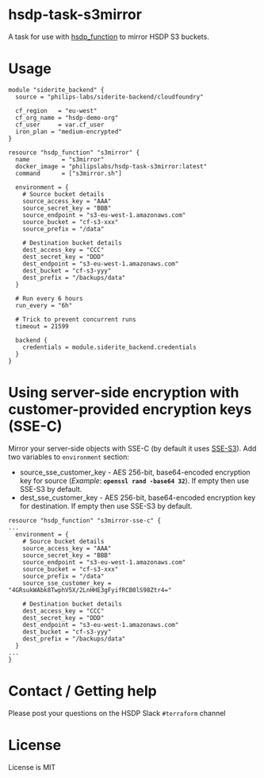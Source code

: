 # hsdp-task-s3mirror

A task for use with [hsdp_function](https://registry.terraform.io/providers/philips-software/hsdp/latest/docs/resources/function) to mirror HSDP S3 buckets.

# Usage

```hcl
module "siderite_backend" {
  source = "philips-labs/siderite-backend/cloudfoundry"

  cf_region   = "eu-west"
  cf_org_name = "hsdp-demo-org"
  cf_user     = var.cf_user
  iron_plan = "medium-encrypted"
}

resource "hsdp_function" "s3mirror" {
  name         = "s3mirror"
  docker_image = "philipslabs/hsdp-task-s3mirror:latest"
  command      = ["s3mirror.sh"]

  environment = {
    # Source bucket details
    source_access_key = "AAA"
    source_secret_key = "BBB"
    source_endpoint = "s3-eu-west-1.amazonaws.com"
    source_bucket = "cf-s3-xxx"
    source_prefix = "/data"

    # Destination bucket details
    dest_access_key = "CCC"
    dest_secret_key = "DDD"
    dest_endpoint = "s3-eu-west-1.amazonaws.com"
    dest_bucket = "cf-s3-yyy"
    dest_prefix = "/backups/data"
  }

  # Run every 6 hours
  run_every = "6h"

  # Trick to prevent concurrent runs
  timeout = 21599

  backend {
    credentials = module.siderite_backend.credentials
  }
}
```
# Using server-side encryption with customer-provided encryption keys (SSE-C)
Mirror your server-side objects with SSE-C (by default it uses [SSE-S3](https://docs.aws.amazon.com/AmazonS3/latest/userguide/UsingServerSideEncryption.html)). Add two variables to `environment` section:
 - source_sse_customer_key - AES 256-bit, base64-encoded encryption key for source (_Example_: __`openssl rand -base64 32`__). If empty then use SSE-S3 by default.
 - dest_sse_customer_key - AES 256-bit, base64-encoded encryption key for destination. If empty then use SSE-S3 by default.

```hcl
resource "hsdp_function" "s3mirror-sse-c" {
...
  environment = {
    # Source bucket details
    source_access_key = "AAA"
    source_secret_key = "BBB"
    source_endpoint = "s3-eu-west-1.amazonaws.com"
    source_bucket = "cf-s3-xxx"
    source_prefix = "/data"
    source_sse_customer_key = "4GRsukWAbk8TwphV5X/2LnHHE3gFyifRCB0lS98Ztr4="
    
    # Destination bucket details
    dest_access_key = "CCC"
    dest_secret_key = "DDD"
    dest_endpoint = "s3-eu-west-1.amazonaws.com"
    dest_bucket = "cf-s3-yyy"
    dest_prefix = "/backups/data"
  }
...
}
```

# Contact / Getting help

Please post your questions on the HSDP Slack `#terraform` channel

# License

License is MIT
